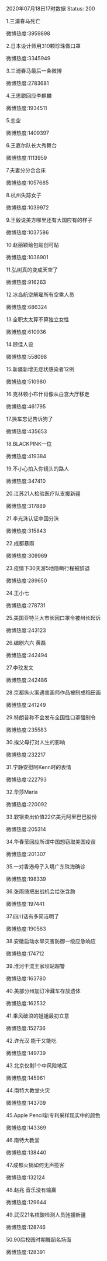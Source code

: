 2020年07月18日17时数据
Status: 200

1.三浦春马死亡

微博热度:3959898

2.日本设计师用310颗珍珠做口罩

微博热度:3345949

3.三浦春马最后一条微博

微博热度:2783681

4.王思聪回应李麒麟

微博热度:1934511

5.恋空

微博热度:1409397

6.王嘉尔队长大秀舞台

微博热度:1113959

7.夫妻分分合合床

微博热度:1057685

8.杭州失踪女子

微博热度:1039972

9.王毅说美方哪里还有大国应有的样子

微博热度:1037586

10.赵丽颖给包贴创可贴

微博热度:1036901

11.弘树真的变成天空了

微博热度:916263

12.冰岛航空解雇所有空乘人员

微博热度:686324

13.全职太太算不算独立女性

微博热度:610936

14.顾佳人设

微博热度:558098

15.新疆新增无症状感染者12例

微博热度:510980

16.克林顿小布什肖像从白宫大厅移走

微博热度:461795

17.换车忘记告诉狗了

微博热度:435653

18.BLACKPINK一位

微博热度:419384

19.不小心拍入你镜头的路人

微博热度:347410

20.江苏21人检验医疗队支援新疆

微博热度:317889

21.李光洙认证中国分洙

微博热度:315843

22.成都暴雨

微博热度:309969

23.疫情下30天游5地隐瞒行程被辞退

微博热度:289650

24.王小七

微博热度:278731

25.美国亚特兰大市长因口罩令被州长起诉

微博热度:243123

26.编剧六六 黄磊

微博热度:242494

27.李玟发文

微博热度:242486

28.京都纵火案遇害画师作品被制成稻田画

微博热度:241249

29.特朗普称不会发布全国性口罩强制令

微博热度:235583

30.挨父母打对人生的影响

微博热度:232217

31.宁静安慰阿Kenn时的表情

微博热度:222793

32.华莎Maria

微博热度:220092

33.软银卖出价值22亿美元阿里巴巴股份

微博热度:205314

34.华春莹回应所谓中国想窃取美国疫苗

微博热度:201307

35.一对香港母子入境广东珠海确诊

微博热度:198339

36.张雨绮把出战机会给张含韵

微博热度:197441

37.四川话有多简洁明了

微博热度:190563

38.安徽启动水旱灾害防御一级应急响应

微博热度:174712

39.淮河干流王家坝站超警

微博热度:163780

40.美部分州加订冷藏车存放遗体

微博热度:162532

41.乘风破浪的姐姐最初立意

微博热度:152736

42.许光汉 能干又能吃

微博热度:149739

43.北京仅剩1个中风险地区

微博热度:145961

44.南特大教堂火灾

微博热度:143709

45.Apple Pencil新专利采样现实中的颜色

微博热度:143369

46.南特大教堂

微博热度:138440

47.成都火锅如何无声揽客

微博热度:132124

48.赵兆 音乐没有输赢

微博热度:129644

49.武汉21名核酸检测人员驰援新疆

微博热度:128746

50.90后校园时期舞蹈名场面

微博热度:128391

